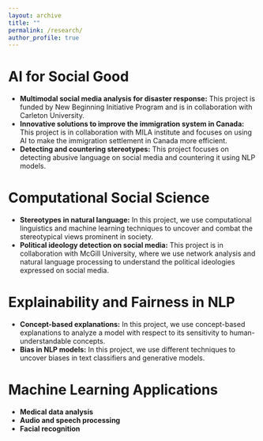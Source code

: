 ```yaml
---
layout: archive
title: ""
permalink: /research/
author_profile: true
---
```



# AI for Social Good
  - **Multimodal social media analysis for disaster response:** This project is funded by New Beginning Initiative Program and is in collaboration with Carleton University. 
  - **Innovative solutions to improve the immigration system in Canada:** This project is in collaboration with MILA institute and focuses on using AI to make the immigration settlement in Canada more efficient. 
  - **Detecting and countering stereotypes:** This project focuses on detecting abusive language on social media and countering it using NLP models.
    
# Computational Social Science
  - **Stereotypes in natural language:** In this project, we use computational linguistics and machine learning techniques to uncover and combat the stereotypical views prominent in society. 
  - **Political ideology detection on social media:** This project is in collaboration with McGill University, where we use network analysis and natural language processing to understand the political ideologies expressed on social media.
    
# Explainability and Fairness in NLP
  - **Concept-based explanations:** In this project, we use concept-based explanations to analyze a model with respect to its sensitivity to human-understandable concepts. 
  - **Bias in NLP models:** In this project, we use different techniques to uncover biases in text classifiers and generative models.
    
# Machine Learning Applications
  - **Medical data analysis**
  - **Audio and speech processing**
  - **Facial recognition** 
